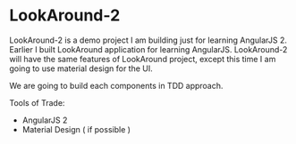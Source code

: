 # LookAround-2

LookAround-2 is a demo project I am building just for learning AngularJS 2. Earlier I built LookAround application for learning AngularJS. LookAround-2 will have the same features of LookAround project, except this time I am going to use material design for the UI. 

We are going to build each components in TDD approach. 

Tools of Trade:

- AngularJS 2
- Material Design ( if possible )

